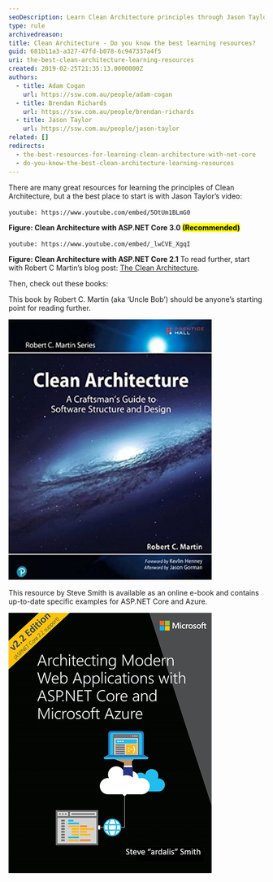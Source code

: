 ```yaml
---
seoDescription: Learn Clean Architecture principles through Jason Taylor's videos and Robert C Martin's blog post, then dive into Uncle Bob's book or Steve Smith's e-book for in-depth guidance on software structure and design.
type: rule
archivedreason:
title: Clean Architecture - Do you know the best learning resources?
guid: 681b11a3-a327-47fd-b078-6c947337a4f5
uri: the-best-clean-architecture-learning-resources
created: 2019-02-25T21:35:13.0000000Z
authors:
  - title: Adam Cogan
    url: https://ssw.com.au/people/adam-cogan
  - title: Brendan Richards
    url: https://ssw.com.au/people/brendan-richards
  - title: Jason Taylor
    url: https://ssw.com.au/people/jason-taylor
related: []
redirects:
  - the-best-resources-for-learning-clean-architecture-with-net-core
  - do-you-know-the-best-clean-architecture-learning-resources
---
```


There are many great resources for learning the principles of Clean Architecture, but a the best place to start is with Jason Taylor’s video:

`youtube: https://www.youtube.com/embed/5OtUm1BLmG0`

**Figure: Clean Architecture with ASP.NET Core 3.0 <mark>(Recommended)</mark>**

`youtube: https://www.youtube.com/embed/_lwCVE_XgqI`

**Figure: Clean Architecture with ASP.NET Core 2.1**
To read further, start with Robert C Martin’s blog post: [The Clean Architecture](http://blog.cleancoder.com/uncle-bob/2012/08/13/the-clean-architecture.html).

<!--endintro-->

Then, check out these books:

This book by Robert C. Martin (aka ‘Uncle Bob’) should be anyone’s starting point for reading further.

![Figure: Clean Architecture: A Craftsman's Guide to Software Structure and Design](clean-architecture-book-1.jpg)

This resource by Steve Smith is available as an online e-book and contains up-to-date specific examples for ASP.NET Core and Azure.

![Figure: Architecting Modern Web Applications with ASP.NET Core and Microsoft Azure](clean-architecture-book-2.png)
